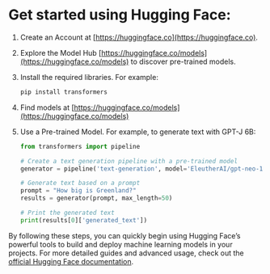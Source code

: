 # Get started using Hugging Face:

1. Create an Account at [https://huggingface.co](https://huggingface.co).
   
2. Explore the Model Hub [https://huggingface.co/models](https://huggingface.co/models) to discover pre-trained models.

3. Install the required libraries. For example:
     ```bash
     pip install transformers
     ```
4. Find models at  [https://huggingface.co/models](https://huggingface.co/models)

5. Use a Pre-trained Model. For example, to generate text with GPT-J 6B:
     ```python
     from transformers import pipeline

     # Create a text generation pipeline with a pre-trained model
     generator = pipeline('text-generation', model='EleutherAI/gpt-neo-1.3B')
     
     # Generate text based on a prompt
     prompt = "How big is Greenland?"
     results = generator(prompt, max_length=50)
     
     # Print the generated text
     print(results[0]['generated_text'])
     ```
By following these steps, you can quickly begin using Hugging Face’s powerful tools to build and deploy machine learning models in your projects. For more detailed guides and advanced usage, check out the [official Hugging Face documentation](https://huggingface.co/docs).